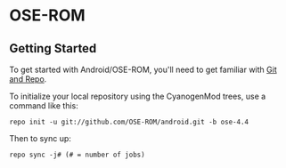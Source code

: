 OSE-ROM
===========

Getting Started
---------------

To get started with Android/OSE-ROM, you'll need to get
familiar with [Git and Repo](http://source.android.com/source/using-repo.html).

To initialize your local repository using the CyanogenMod trees, use a command like this:

    repo init -u git://github.com/OSE-ROM/android.git -b ose-4.4

Then to sync up:

    repo sync -j# (# = number of jobs)
